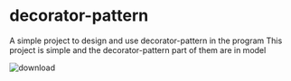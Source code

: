 # decorator-pattern
A simple project to design and use decorator-pattern in the program
This project is simple and the decorator-pattern part of them are in model



![download](https://github.com/MahdiSHams1381/decorator-pattern/assets/102923700/d4afbbb6-9bd6-4db3-a34d-181646786f31)
